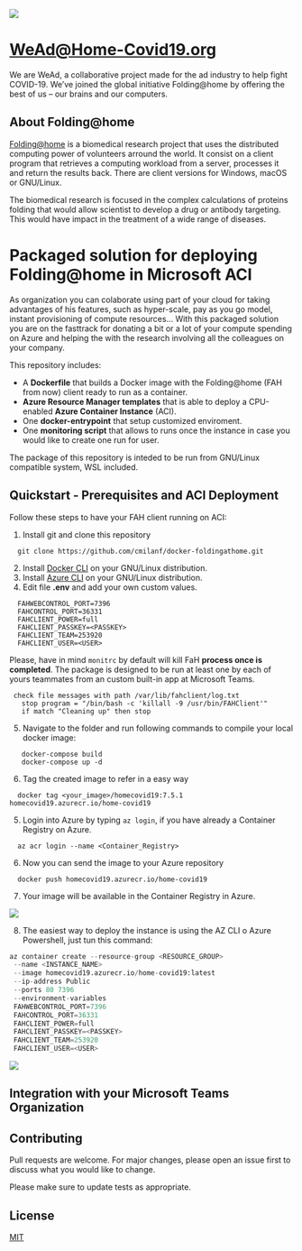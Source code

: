 ![](https:/home-covid19.org/android-chrome-192x192.png)

# WeAd@Home-Covid19.org

We are WeAd, a collaborative project made for the ad industry to help fight COVID-19.
We’ve joined the global initiative Folding@home by offering the best of us – our brains and our computers.

##  About Folding@home 

[Folding@home](https://foldingathome.org/) is a biomedical research project that uses the distributed computing power of volunteers arround the world. It consist on a client program that retrieves a computing workload from a server, processes it and return the results back. There are client versions for Windows, macOS or GNU/Linux.

The biomedical research is focused in the complex calculations of proteins folding that would allow scientist to develop a drug or antibody targeting. This would have impact in the treatment of a wide range of diseases.


# Packaged solution for deploying Folding@home in Microsoft ACI

As organization you can colaborate using part of your cloud for taking advantages of his features, such as hyper-scale, pay as you go model, instant provisioning of compute resources... With this packaged solution you are on the fasttrack for donating a bit or a lot of your compute spending on Azure and helping the with the research involving all the colleagues on your company.

This repository includes:

* A **Dockerfile** that builds a Docker image with the Folding@home (FAH from now) client ready to run as a container.
* **Azure Resource Manager templates** that is able to deploy a CPU-enabled **Azure Container Instance** (ACI). 
* One **docker-entrypoint** that setup customized enviroment.
* One **monitoring script** that allows to runs once the instance in case you would like to create one run for user.

The package of this repository is inteded to be run from GNU/Linux compatible system, WSL included.

## Quickstart - Prerequisites and ACI Deployment

Follow these steps to have your FAH client running on ACI:

  1. Install git and clone this repository
  ```
    git clone https://github.com/cmilanf/docker-foldingathome.git
  ```
  2. Install [Docker CLI](https://docs.docker.com/engine/reference/commandline/cli/) on your GNU/Linux distribution.
  3. Install [Azure CLI](https://docs.microsoft.com/en-us/cli/azure/install-azure-cli) on your GNU/Linux distribution.
  4. Edit file **.env** and add your own custom values. 
  ```
    FAHWEBCONTROL_PORT=7396
    FAHCONTROL_PORT=36331
    FAHCLIENT_POWER=full
    FAHCLIENT_PASSKEY=<PASSKEY>
    FAHCLIENT_TEAM=253920
    FAHCLIENT_USER=<USER>
  ```
  Please, have in mind `monitrc` by default will kill FaH **process once is completed**. 
  The package is designed to be run at least one by each of yours teammates from an custom built-in app at Microsoft Teams.
   
  ```
   check file messages with path /var/lib/fahclient/log.txt
     stop program = "/bin/bash -c 'killall -9 /usr/bin/FAHClient'"
     if match "Cleaning up" then stop
   ```
  
  5. Navigate to the folder and run following commands to compile your local docker image:
   ```
      docker-compose build
      docker-compose up -d
   ```
  6. Tag the created image to refer in a easy way
  ```
    docker tag <your_image>/homecovid19:7.5.1 homecovid19.azurecr.io/home-covid19
  ```
  5. Login into Azure by typing `az login`, if you have already a Container Registry on Azure.
  ```
    az acr login --name <Container_Registry>
   ```
  6. Now you can send the image to your Azure repository 
  ```
    docker push homecovid19.azurecr.io/home-covid19
  ```
  7. Your image will be available in the Container Registry in Azure.
  
  ![](https://www.home-covid19.org/github/ms-aci-repo.png)
  
  8. The easiest way to deploy the instance is using the AZ CLI o Azure Powershell, just tun this command:
   ```python
   az container create --resource-group <RESOURCE_GROUP>
    --name <INSTANCE_NAME> 
    --image homecovid19.azurecr.io/home-covid19:latest 
    --ip-address Public 
    --ports 80 7396 
    --environment-variables 
    FAHWEBCONTROL_PORT=7396 
    FAHCONTROL_PORT=36331 
    FAHCLIENT_POWER=full 
    FAHCLIENT_PASSKEY=<PASSKEY> 
    FAHCLIENT_TEAM=253920 
    FAHCLIENT_USER=<USER>
   ```
![](https://www.home-covid19.org/github/aci-powershell.png)
   

## Integration with your Microsoft Teams Organization


## Contributing
Pull requests are welcome. For major changes, please open an issue first to discuss what you would like to change.

Please make sure to update tests as appropriate.

## License
[MIT](https://choosealicense.com/licenses/mit/)
